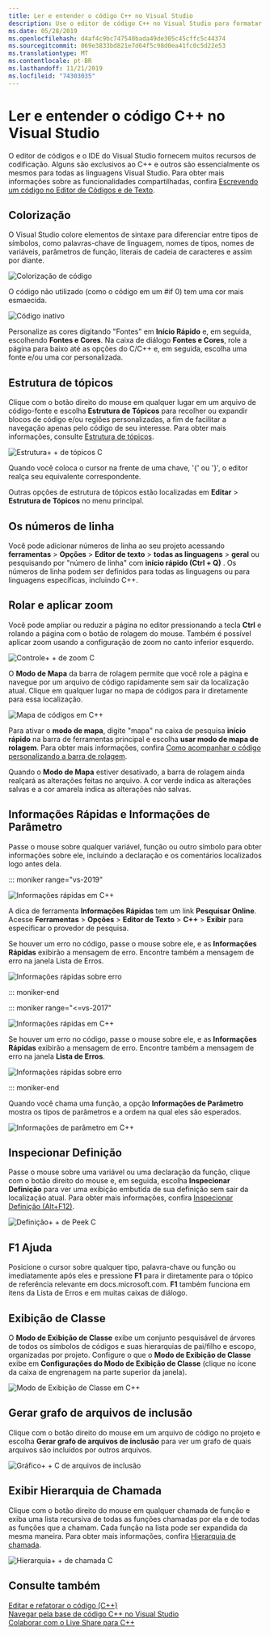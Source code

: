 ```yaml
---
title: Ler e entender o código C++ no Visual Studio
description: Use o editor de código C++ no Visual Studio para formatar e entender o código.
ms.date: 05/28/2019
ms.openlocfilehash: d4af4c9bc747540bada49de305c45cffc5c44374
ms.sourcegitcommit: 069e3833bd821e7d64f5c98d0ea41fc0c5d22e53
ms.translationtype: MT
ms.contentlocale: pt-BR
ms.lasthandoff: 11/21/2019
ms.locfileid: "74303035"
---
```

# <a name="read-and-understand-c-code-in-visual-studio"></a>Ler e entender o código C++ no Visual Studio

O editor de códigos e o IDE do Visual Studio fornecem muitos recursos de codificação. Alguns são exclusivos ao C++ e outros são essencialmente os mesmos para todas as linguagens Visual Studio. Para obter mais informações sobre as funcionalidades compartilhadas, confira [Escrevendo um código no Editor de Códigos e de Texto](/visualstudio/ide/writing-code-in-the-code-and-text-editor).  

## <a name="colorization"></a>Colorização

O Visual Studio colore elementos de sintaxe para diferenciar entre tipos de símbolos, como palavras-chave de linguagem, nomes de tipos, nomes de variáveis, parâmetros de função, literais de cadeia de caracteres e assim por diante.

![Colorização de código](../ide/media/code-outline-colorization.png "C++colorização")

 O código não utilizado (como o código em um #if 0) tem uma cor mais esmaecida.

 ![Código inativo](../ide/media/inactive-code-cpp.png "C++Código inativo")

Personalize as cores digitando "Fontes" em **Início Rápido** e, em seguida, escolhendo **Fontes e Cores**. Na caixa de diálogo **Fontes e Cores**, role a página para baixo até as opções do C/C++ e, em seguida, escolha uma fonte e/ou uma cor personalizada.

## <a name="outlining"></a>Estrutura de tópicos

Clique com o botão direito do mouse em qualquer lugar em um arquivo de código-fonte e escolha **Estrutura de Tópicos** para recolher ou expandir blocos de código e/ou regiões personalizadas, a fim de facilitar a navegação apenas pelo código de seu interesse. Para obter mais informações, consulte [Estrutura de tópicos](/visualstudio/ide/outlining).

![Estrutura&#43; &#43; de tópicos C](../ide/media/vs2015_cpp_outlining.png "Estrutura de tópicos")

Quando você coloca o cursor na frente de uma chave, '{' ou '}', o editor realça seu equivalente correspondente.

Outras opções de estrutura de tópicos estão localizadas em **Editar** > **Estrutura de Tópicos** no menu principal.

## <a name="line-numbers"></a>Os números de linha

Você pode adicionar números de linha ao seu projeto acessando **ferramentas** > **Opções** > **Editor de texto** > **todas as linguagens** > **geral** ou pesquisando por "número de linha" com **início rápido (Ctrl + Q)** . Os números de linha podem ser definidos para todas as linguagens ou para linguagens específicas, incluindo C++.

## <a name="scroll-and-zoom"></a>Rolar e aplicar zoom

Você pode ampliar ou reduzir a página no editor pressionando a tecla **Ctrl** e rolando a página com o botão de rolagem do mouse. Também é possível aplicar zoom usando a configuração de zoom no canto inferior esquerdo.

![Controle&#43; &#43; de zoom C](../ide/media/zoom-control.png "Controle de zoom")

O **Modo de Mapa** da barra de rolagem permite que você role a página e navegue por um arquivo de código rapidamente sem sair da localização atual. Clique em qualquer lugar no mapa de códigos para ir diretamente para essa localização.

![Mapa de códigos em C&#43;&#43;](../ide/media/vs2015-cpp-code-map.png "Mapa de Códigos")

Para ativar o **modo de mapa**, digite "mapa" na caixa de pesquisa **início rápido** na barra de ferramentas principal e escolha **usar modo de mapa de rolagem**. Para obter mais informações, confira [Como acompanhar o código personalizando a barra de rolagem](/visualstudio/ide/how-to-track-your-code-by-customizing-the-scrollbar).

Quando o **Modo de Mapa** estiver desativado, a barra de rolagem ainda realçará as alterações feitas no arquivo. A cor verde indica as alterações salvas e a cor amarela indica as alterações não salvas.

## <a name="quick-info-and-parameter-info"></a>Informações Rápidas e Informações de Parâmetro

Passe o mouse sobre qualquer variável, função ou outro símbolo para obter informações sobre ele, incluindo a declaração e os comentários localizados logo antes dela.

::: moniker range="vs-2019"

![Informações rápidas em C&#43;&#43;](../ide/media/quick-info-vs2019.png "Informação Rápida")

A dica de ferramenta **Informações Rápidas** tem um link **Pesquisar Online**. Acesse **Ferramentas** > **Opções** > **Editor de Texto** > **C++**  > **Exibir** para especificar o provedor de pesquisa. 

Se houver um erro no código, passe o mouse sobre ele, e as **Informações Rápidas** exibirão a mensagem de erro. Encontre também a mensagem de erro na janela Lista de Erros.

![Informações rápidas sobre erro](../ide/media/quickinfo-on-error.png "Informações rápidas sobre erro")

::: moniker-end

::: moniker range="<=vs-2017"

![Informações rápidas em C&#43;&#43;](../ide/media/quick-info.png "Informação Rápida")

Se houver um erro no código, passe o mouse sobre ele, e as **Informações Rápidas** exibirão a mensagem de erro. Encontre também a mensagem de erro na janela **Lista de Erros**.

![Informações rápidas sobre erro](../ide/media/quickinfo-on-error.png "Informações rápidas sobre erro")

::: moniker-end

Quando você chama uma função, a opção **Informações de Parâmetro** mostra os tipos de parâmetros e a ordem na qual eles são esperados.

![Informações de parâmetro em C&#43;&#43;](../ide/media/parameter-info.png "Informações de Parâmetro")

## <a name="peek-definition"></a>Inspecionar Definição

Passe o mouse sobre uma variável ou uma declaração da função, clique com o botão direito do mouse e, em seguida, escolha **Inspecionar Definição** para ver uma exibição embutida de sua definição sem sair da localização atual. Para obter mais informações, confira [Inspecionar Definição (Alt+F12)](/visualstudio/ide/how-to-view-and-edit-code-by-using-peek-definition-alt-plus-f12).

![Definição&#43; &#43; de Peek C](../ide/media/vs2015_cpp_peek_definition.png "vs2015_cpp_peek_definition")

##  <a name="f1-help"></a>F1 Ajuda

Posicione o cursor sobre qualquer tipo, palavra-chave ou função ou imediatamente após eles e pressione **F1** para ir diretamente para o tópico de referência relevante em docs.microsoft.com. **F1** também funciona em itens da Lista de Erros e em muitas caixas de diálogo.

## <a name="class-view"></a>Exibição de Classe

O **Modo de Exibição de Classe** exibe um conjunto pesquisável de árvores de todos os símbolos de códigos e suas hierarquias de pai/filho e escopo, organizadas por projeto. Configure o que o **Modo de Exibição de Classe** exibe em **Configurações do Modo de Exibição de Classe** (clique no ícone da caixa de engrenagem na parte superior da janela).

![Modo de Exibição de Classe em C&#43;&#43;](../ide/media/class-view.png "Exibição de Classe")

## <a name="generate-graph-of-include-files"></a>Gerar grafo de arquivos de inclusão

Clique com o botão direito do mouse em um arquivo de código no projeto e escolha **Gerar grafo de arquivos de inclusão** para ver um grafo de quais arquivos são incluídos por outros arquivos.

![Gráfico&#43; &#43; C de arquivos de inclusão](../ide/media/vs2015_cpp_include_graph.png "vs2015_cpp_include_graph")

## <a name="view-call-hierarchy"></a>Exibir Hierarquia de Chamada

Clique com o botão direito do mouse em qualquer chamada de função e exiba uma lista recursiva de todas as funções chamadas por ela e de todas as funções que a chamam. Cada função na lista pode ser expandida da mesma maneira. Para obter mais informações, confira [Hierarquia de chamada](/visualstudio/ide/reference/call-hierarchy).

![Hierarquia&#43; &#43; de chamada C](../ide/media/vs2015_cpp_call_hierarchy.png "vs2015_cpp_call_hierarchy")

## <a name="see-also"></a>Consulte também

[Editar e refatorar o código (C++)](writing-and-refactoring-code-cpp.md)</br>
[Navegar pela base de código C++ no Visual Studio](navigate-code-cpp.md)</br>
[Colaborar com o Live Share para C++](live-share-cpp.md)
